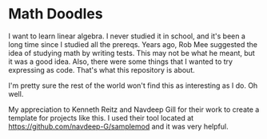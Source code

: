 Math Doodles
============

I want to learn linear algebra. I never studied it in school, and it's been a long time since I studied all the prereqs.
Years ago, Rob Mee suggested the idea of studying math by writing tests. This may not be what he meant, but it was a
good idea. Also, there were some things that I wanted to try expressing as code. That's what this repository is about.

I'm pretty sure the rest of the world won't find this as interesting as I do. Oh well.

My appreciation to Kenneth Reitz and Navdeep Gill for their work to create a template for projects like this.
I used their tool located at https://github.com/navdeep-G/samplemod and it was very helpful.